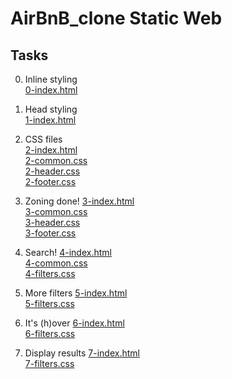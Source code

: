 # AirBnB_clone Static Web


## Tasks

0. Inline styling <br>
[0-index.html](./0-index.html)


1. Head styling <br>
[1-index.html](./1-index.html)

2. CSS files <br>
[2-index.html](./2-index.html)<br>
[2-common.css](./styles/2-common.css)<br>
[2-header.css](./styles/2-header.css)<br>
[2-footer.css](./styles/2-footer.css)<br>

3. Zoning done!
[3-index.html](./3-index.html)<br>
[3-common.css](./styles/3-common.css)<br>
[3-header.css](./styles/3-header.css)<br>
[3-footer.css](./styles/3-footer.css)<br>

4. Search!
[4-index.html](./4-index.html)<br>
[4-common.css](./styles/4-common.css)<br>
[4-filters.css](./styles/4-common.css)<br>

5. More filters
[5-index.html](./5-index.html)<br>
[5-filters.css](./styles/5-common.css)<br>

6. It's (h)over
[6-index.html](./6-index.html)<br>
[6-filters.css](./styles/6-common.css)<br>

7. Display results
[7-index.html](./7-index.html)<br>
[7-filters.css](./styles/7-common.css)<br>

